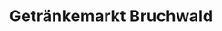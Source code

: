 ---
title: "Getränkemarkt Bruchwald"
url: /bietigheim-bissingen/getraenkemarkt-bruchwald/
shop: Getränke
---